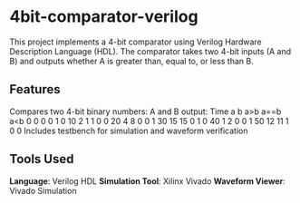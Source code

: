 # 4bit-comparator-verilog
This project implements a 4-bit comparator using Verilog Hardware Description Language (HDL).
The comparator takes two 4-bit inputs (A and B) and outputs whether A is greater than, equal to, or less than B.

## Features
Compares two 4-bit binary numbers: A and B
output:
Time    a   b   a>b a==b a<b
0       0   0   0   1    0
10      2   1   1   0    0
20      4   8   0   0    1
30      15  15  0   1    0
40      1   2   0   0    1
50      12  11  1   0    0
Includes testbench for simulation and waveform verification

## Tools Used
**Language**: Verilog HDL
**Simulation Tool**: Xilinx Vivado
 **Waveform Viewer**: Vivado Simulation 
